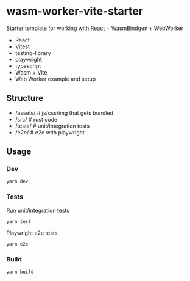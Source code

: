 # wasm-worker-vite-starter

Starter template for working with React + WasmBindgen + WebWorker

- React 
- Vitest
- testing-library
- playwright
- typescript
- Wasm + Vite
- Web Worker example and setup

## Structure

- /assets/  # js/css/img that gets bundled
- /src/ # rust code
- /tests/ # unit/integration tests
- /e2e/ # e2e with playwright

## Usage

### Dev

```
yarn dev
```

### Tests

Run unit/integration tests

```
yarn test
```

Playwright e2e tests

```
yarn e2e
```

### Build

```
yarn build
```

